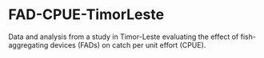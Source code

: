 # FAD-CPUE-TimorLeste
Data and analysis from a study in Timor-Leste evaluating the effect of fish-aggregating devices (FADs) on catch per unit effort (CPUE).
